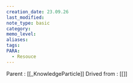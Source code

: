 ```yaml
---
creation_date: 23.09.26
last_modified: 
note_type: basic
category: 
memo_level: 
aliases: 
tags: 
PARA:
  - Resouce
---
```


Parent : [[_KnowledgeParticle]]
Drived from : [[]]
